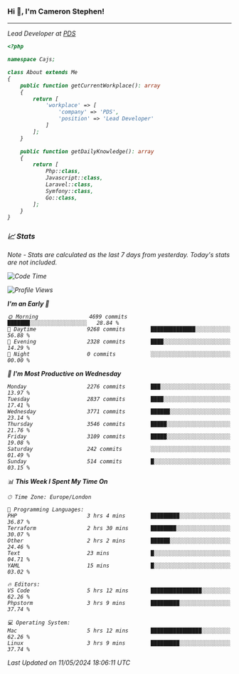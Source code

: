 ### Hi 👋, I'm Cameron Stephen!
<hr>
<p><em>Lead Developer at <a href="https://prindatasolutions.co.uk">PDS</a></p>


```php
<?php

namespace Cajs;

class About extends Me
{
    public function getCurrentWorkplace(): array
    {
        return [
            'workplace' => [
                'company' => 'PDS',
                'position' => 'Lead Developer'
            ]
        ];
    }

    public function getDailyKnowledge(): array
    {
        return [
            Php::class,
            Javascript::class,
            Laravel::class,
            Symfony::class,
            Go::class,
        ];
    }
}
```

### 📈 Stats
<p><em>Note - Stats are calculated as the last 7 days from yesterday. Today's stats are not included.</em></p>


<!--START_SECTION:waka-->
![Code Time](http://img.shields.io/badge/Code%20Time-3%2C807%20hrs%2037%20mins-blue)

![Profile Views](http://img.shields.io/badge/Profile%20Views-0-blue)

**I'm an Early 🐤** 

```text
🌞 Morning                4699 commits        ███████░░░░░░░░░░░░░░░░░░   28.84 % 
🌆 Daytime                9268 commits        ██████████████░░░░░░░░░░░   56.88 % 
🌃 Evening                2328 commits        ████░░░░░░░░░░░░░░░░░░░░░   14.29 % 
🌙 Night                  0 commits           ░░░░░░░░░░░░░░░░░░░░░░░░░   00.00 % 
```
📅 **I'm Most Productive on Wednesday** 

```text
Monday                   2276 commits        ███░░░░░░░░░░░░░░░░░░░░░░   13.97 % 
Tuesday                  2837 commits        ████░░░░░░░░░░░░░░░░░░░░░   17.41 % 
Wednesday                3771 commits        ██████░░░░░░░░░░░░░░░░░░░   23.14 % 
Thursday                 3546 commits        █████░░░░░░░░░░░░░░░░░░░░   21.76 % 
Friday                   3109 commits        █████░░░░░░░░░░░░░░░░░░░░   19.08 % 
Saturday                 242 commits         ░░░░░░░░░░░░░░░░░░░░░░░░░   01.49 % 
Sunday                   514 commits         █░░░░░░░░░░░░░░░░░░░░░░░░   03.15 % 
```


📊 **This Week I Spent My Time On** 

```text
🕑︎ Time Zone: Europe/London

💬 Programming Languages: 
PHP                      3 hrs 4 mins        █████████░░░░░░░░░░░░░░░░   36.87 % 
Terraform                2 hrs 30 mins       ████████░░░░░░░░░░░░░░░░░   30.07 % 
Other                    2 hrs 2 mins        ██████░░░░░░░░░░░░░░░░░░░   24.46 % 
Text                     23 mins             █░░░░░░░░░░░░░░░░░░░░░░░░   04.71 % 
YAML                     15 mins             █░░░░░░░░░░░░░░░░░░░░░░░░   03.02 % 

🔥 Editors: 
VS Code                  5 hrs 12 mins       ████████████████░░░░░░░░░   62.26 % 
Phpstorm                 3 hrs 9 mins        █████████░░░░░░░░░░░░░░░░   37.74 % 

💻 Operating System: 
Mac                      5 hrs 12 mins       ████████████████░░░░░░░░░   62.26 % 
Linux                    3 hrs 9 mins        █████████░░░░░░░░░░░░░░░░   37.74 % 
```


 Last Updated on 11/05/2024 18:06:11 UTC
<!--END_SECTION:waka-->
